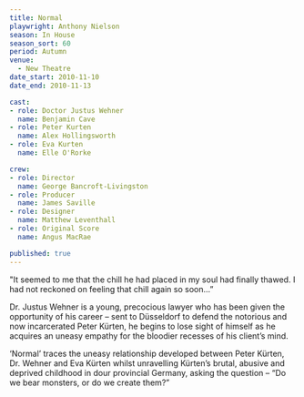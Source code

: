 ```yaml
---
title: Normal
playwright: Anthony Nielson
season: In House
season_sort: 60
period: Autumn
venue:
  - New Theatre
date_start: 2010-11-10
date_end: 2010-11-13

cast:
- role: Doctor Justus Wehner
  name: Benjamin Cave
- role: Peter Kurten
  name: Alex Hollingsworth
- role: Eva Kurten
  name: Elle O'Rorke

crew:
- role: Director
  name: George Bancroft-Livingston
- role: Producer
  name: James Saville
- role: Designer
  name: Matthew Leventhall
- role: Original Score
  name: Angus MacRae

published: true
---
```


"It seemed to me that the chill he had placed in my soul had finally thawed. I had not reckoned on feeling that chill again so soon…”

Dr. Justus Wehner is a young, precocious lawyer who has been given the opportunity of his career – sent to Düsseldorf to defend the notorious and now incarcerated Peter Kürten, he begins to lose sight of himself as he acquires an uneasy empathy for the bloodier recesses of his client’s mind.

‘Normal’ traces the uneasy relationship developed between Peter Kürten, Dr. Wehner and Eva Kürten whilst unravelling Kürten’s brutal, abusive and deprived childhood in dour provincial Germany, asking the question – “Do we bear monsters, or do we create them?”
